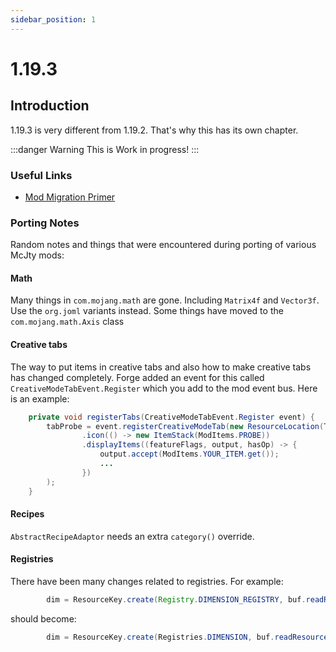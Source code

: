 ```yaml
---
sidebar_position: 1
---
```


# 1.19.3

## Introduction

1.19.3 is very different from 1.19.2. That's why this has its own chapter.

:::danger Warning
This is Work in progress!
:::

### Useful Links

* [Mod Migration Primer](https://gist.github.com/ChampionAsh5357/c21724bafbc630da2ed8899fe0c1d226)

### Porting Notes

Random notes and things that were encountered during porting of various McJty mods:

#### Math
Many things in `com.mojang.math` are gone. Including `Matrix4f` and `Vector3f`. Use the `org.joml` variants instead. Some things have moved to the `com.mojang.math.Axis` class

#### Creative tabs
The way to put items in creative tabs and also how to make creative tabs has changed
completely. Forge added an event for this called `CreativeModeTabEvent.Register` which
you add to the mod event bus. Here is an example:

```java
    private void registerTabs(CreativeModeTabEvent.Register event) {
        tabProbe = event.registerCreativeModeTab(new ResourceLocation(TheOneProbe.MODID, "probe"), builder -> builder
                .icon(() -> new ItemStack(ModItems.PROBE))
                .displayItems((featureFlags, output, hasOp) -> {
                    output.accept(ModItems.YOUR_ITEM.get());
                    ...
                })
        );
    }
```

#### Recipes

`AbstractRecipeAdaptor` needs an extra `category()` override.

#### Registries

There have been many changes related to registries. For example:

```java
        dim = ResourceKey.create(Registry.DIMENSION_REGISTRY, buf.readResourceLocation());
```

should become:

```java
        dim = ResourceKey.create(Registries.DIMENSION, buf.readResourceLocation());
```